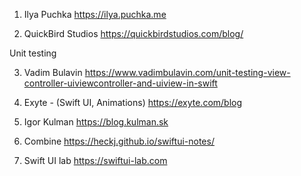 1.  Ilya Puchka
    https://ilya.puchka.me
    
2.  QuickBird Studios
    https://quickbirdstudios.com/blog/

Unit testing

3.  Vadim Bulavin
    https://www.vadimbulavin.com/unit-testing-view-controller-uiviewcontroller-and-uiview-in-swift
    
4.  Exyte - (Swift UI, Animations)
https://exyte.com/blog

5. Igor Kulman
https://blog.kulman.sk

6. Combine 
https://heckj.github.io/swiftui-notes/

7. Swift UI lab
https://swiftui-lab.com
